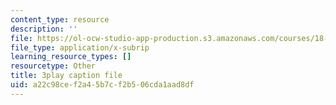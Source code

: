 ```yaml
---
content_type: resource
description: ''
file: https://ol-ocw-studio-app-production.s3.amazonaws.com/courses/18-03sc-differential-equations-fall-2011/a22c98cef2a45b7cf2b506cda1aad8df_jOBBwI4CYjM.srt
file_type: application/x-subrip
learning_resource_types: []
resourcetype: Other
title: 3play caption file
uid: a22c98ce-f2a4-5b7c-f2b5-06cda1aad8df
---
```

